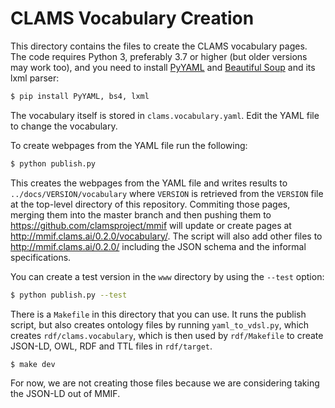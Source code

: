 # CLAMS Vocabulary Creation

This directory contains the files to create the CLAMS vocabulary pages. The code requires Python 3, preferably 3.7 or higher (but older versions may work too), and you need to install [PyYAML](https://pypi.org/project/PyYAML/) and [Beautiful Soup](https://pypi.org/project/beautifulsoup4/) and its lxml parser:

````bash
$ pip install PyYAML, bs4, lxml
````

The vocabulary itself is stored in `clams.vocabulary.yaml`. Edit the YAML file to change the vocabulary.

To create webpages from the YAML file run the following:

```bash
$ python publish.py
```

This creates the webpages from the YAML file and writes results to `../docs/VERSION/vocabulary` where `VERSION` is retrieved from the `VERSION` file at the top-level directory of this repository. Commiting those pages, merging them into the master branch and then pushing them to https://github.com/clamsproject/mmif will update or create pages at http://mmif.clams.ai/0.2.0/vocabulary/. The script will also add other files to http://mmif.clams.ai/0.2.0/ including the JSON schema and the informal specifications.

You can create a test version in the `www` directory by using the `--test` option:

```bash
$ python publish.py --test
```

There is a `Makefile` in this directory that you can use.  It runs the publish script, but also creates ontology files by running `yaml_to_vdsl.py`, which creates `rdf/clams.vocabulary`, which is then used by `rdf/Makefile` to create JSON-LD, OWL, RDF and TTL files in `rdf/target`.

````bash
$ make dev
````

For now, we are not creating those files because we are considering taking the JSON-LD out of MMIF.
